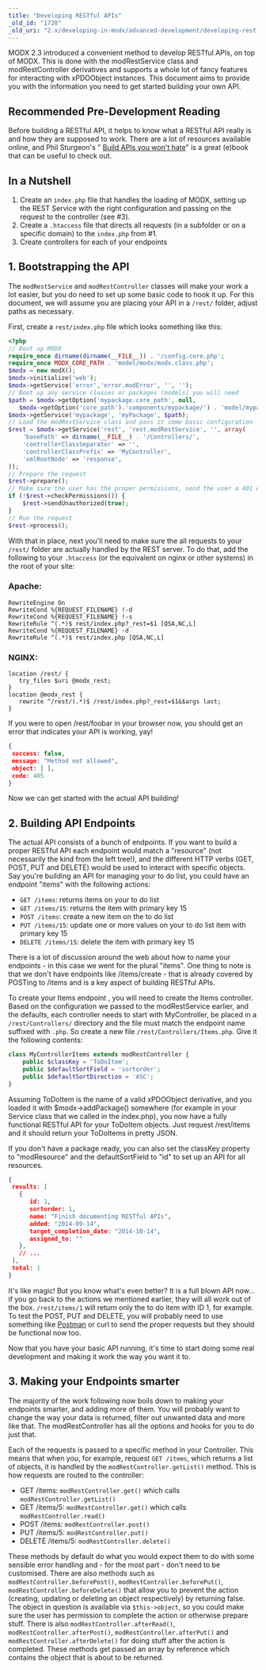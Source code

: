 ```yaml
---
title: "Developing RESTful APIs"
_old_id: "1728"
_old_uri: "2.x/developing-in-modx/advanced-development/developing-rest-servers"
---
```


 MODX 2.3 introduced a convenient method to develop RESTful APIs, on top of MODX. This is done with the modRestService class and modRestController derivatives and supports a whole lot of fancy features for interacting with xPDOObject instances. This document aims to provide you with the information you need to get started building your own API.

## Recommended Pre-Development Reading

 Before building a RESTful API, it helps to know what a RESTful API really is and how they are supposed to work. There are a lot of resources available online, and Phil Sturgeon's " [Build APIs you won't hate](https://leanpub.com/build-apis-you-wont-hate)" is a great (e)book that can be useful to check out.

## In a Nutshell

1. Create an `index.php` file that handles the loading of MODX, setting up the REST Service with the right configuration and passing on the request to the controller (see #3).
2. Create a `.htaccess` file that directs all requests (in a subfolder or on a specific domain) to the `index.php` from #1.
3. Create controllers for each of your endpoints

## 1. Bootstrapping the API

 The `modRestService` and `modRestController` classes will make your work a lot easier, but you do need to set up some basic code to hook it up. For this document, we will assume you are placing your API in a `/rest/` folder, adjust paths as necessary.

 First, create a `rest/index.php` file which looks something like this:

``` php
<?php
// Boot up MODX
require_once dirname(dirname(__FILE__)) . '/config.core.php';
require_once MODX_CORE_PATH . 'model/modx/modx.class.php';
$modx = new modX();
$modx->initialize('web');
$modx->getService('error','error.modError', '', '');
// Boot up any service classes or packages (models) you will need
$path = $modx->getOption('mypackage.core_path', null,
   $modx->getOption('core_path').'components/mypackage/') . 'model/mypackage/';
$modx->getService('mypackage', 'myPackage', $path);
// Load the modRestService class and pass it some basic configuration
$rest = $modx->getService('rest', 'rest.modRestService', '', array(
    'basePath' => dirname(__FILE__) . '/Controllers/',
    'controllerClassSeparator' => '',
    'controllerClassPrefix' => 'MyController',
    'xmlRootNode' => 'response',
));
// Prepare the request
$rest->prepare();
// Make sure the user has the proper permissions, send the user a 401 error if not
if (!$rest->checkPermissions()) {
    $rest->sendUnauthorized(true);
}
// Run the request
$rest->process();
```

 With that in place, next you'll need to make sure the all requests to your `/rest/` folder are actually handled by the REST server. To do that, add the following to your `.htaccess` (or the equivalent on nginx or other systems) in the root of your site:

### Apache:

 ``` plain
RewriteEngine On
RewriteCond %{REQUEST_FILENAME} !-d
RewriteCond %{REQUEST_FILENAME} !-s
RewriteRule ^(.*)$ rest/index.php?_rest=$1 [QSA,NC,L]
RewriteCond %{REQUEST_FILENAME} -d
RewriteRule ^(.*)$ rest/index.php [QSA,NC,L]
```

### NGINX:

 ``` plain
location /rest/ {
    try_files $uri @modx_rest;
}
location @modx_rest {
    rewrite ^/rest/(.*)$ /rest/index.php?_rest=$1&$args last;
}
```

 If you were to open /rest/foobar in your browser now, you should get an error that indicates your API is working, yay!

 ``` json
{
  success: false,
  message: "Method not allowed",
  object: [ ],
  code: 405
}
```

 Now we can get started with the actual API building!

## 2. Building API Endpoints

 The actual API consists of a bunch of endpoints. If you want to build a proper RESTful API each endpoint would match a "resource" (not necessarily the kind from the left tree!), and the different HTTP verbs (GET, POST, PUT and DELETE) would be used to interact with specific objects. Say you're building an API for managing your to do list, you could have an endpoint "items" with the following actions:

- `GET /items`: returns items on your to do list
- `GET /items/15`: returns the item with primary key 15
- `POST /items`: create a new item on the to do list
- `PUT /items/15`: update one or more values on your to do list item with primary key 15
- `DELETE /items/15`: delete the item with primary key 15

 There is a lot of discussion around the web about how to name your endpoints - in this case we went for the plural "items". One thing to note is that we don't have endpoints like /items/create - that is already covered by POSTing to /items and is a key aspect of building RESTful APIs.

 To create your Items endpoint , you will need to create the Items controller. Based on the configuration we passed to the modRestService earlier, and the defaults, each controller needs to start with MyController, be placed in a `/rest/Controllers/` directory and the file must match the endpoint name suffixed with `.php`. So create a new file `/rest/Controllers/Items.php`. Give it the following contents:

``` php
class MyControllerItems extends modRestController {
    public $classKey = 'ToDoItem';
    public $defaultSortField = 'sortorder';
    public $defaultSortDirection = 'ASC';
}
```

 Assuming ToDoItem is the name of a valid xPDOObject derivative, and you loaded it with $modx->addPackage() somewhere (for example in your Service class that we called in the index.php), you now have a fully functional RESTful API for your ToDoItem objects. Just request /rest/items and it should return your ToDoItems in pretty JSON.

 If you don't have a package ready, you can also set the classKey property to "modResource" and the defaultSortField to "id" to set up an API for all resources.

 ``` json
{
  results: [
    {
       id: 1,
       sortorder: 1,
       name: "Finish documenting RESTful APIs",
       added: "2014-09-14",
       target_completion_date: "2014-10-14",
       assigned_to: ""
    },
    // ...
  ],
  total: 1
}
```

 It's like magic! But you know what's even better? It is a full blown API now... if you go back to the actions we mentioned earlier, they will all work out of the box. `/rest/items/1` will return only the to do item with ID 1, for example. To test the POST, PUT and DELETE, you will probably need to use something like [Postman](https://chrome.google.com/webstore/detail/postman-rest-client/fdmmgilgnpjigdojojpjoooidkmcomcm)[](https://chrome.google.com/webstore/detail/postman-rest-client/fdmmgilgnpjigdojojpjoooidkmcomcm) or curl to send the proper requests but they should be functional now too.

 Now that you have your basic API running, it's time to start doing some real development and making it work the way you want it to.

## 3. Making your Endpoints smarter

 The majority of the work following now boils down to making your endpoints smarter, and adding more of them. You will probably want to change the way your data is returned, filter out unwanted data and more like that. The modRestController has all the options and hooks for you to do just that.

 Each of the requests is passed to a specific method in your Controller. This means that when you, for example, request `GET /items`, which returns a list of objects, it is handled by the `modRestController.getList()` method. This is how requests are routed to the controller:

- GET /items: `modRestController.get()` which calls `modRestController.getList()`
- GET /items/5: `modRestController.get()` which calls `modRestController.read()`
- POST /items: `modRestController.post()`
- PUT /items/5: `modRestController.put()`
- DELETE /items/5: `modRestController.delete()`

 These methods by default do what you would expect them to do with some sensible error handling and - for the most part - don't need to be customised. There are also methods such as `modRestController.beforePost()`, `modRestController.beforePut()`, `modRestController.beforeDelete()` that allow you to prevent the action (creating, updating or deleting an object respectively) by returning false. The object in question is available via `$this->object`, so you could make sure the user has permission to complete the action or otherwise prepare stuff. There is also `modRestController.afterRead()`, `modRestController.afterPost()`, `modRestController.afterPut()` and `modRestController.afterDelete()` for doing stuff after the action is completed. These methods get passed an array by reference which contains the object that is about to be returned.
